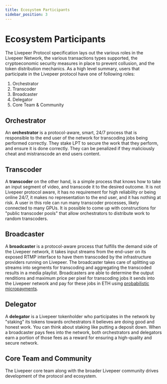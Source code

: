 ```yaml
---
title: Ecosystem Participants
sidebar_position: 3
---
```


# Ecosystem Participants

The Livepeer Protocol specification lays out the various roles in the Livepeer
Network, the various transactions types supported, the cryptoeconomic security
measures in place to prevent collusion, and the token distribution mechanics. As
a high level summary, users that participate in the Livepeer protocol have one
of following roles:

1. Orchestrator
2. Transcoder
3. Broadcaster
4. Delegator
5. Core Team & Community

## Orchestrator

An **orchestrator** is a protocol-aware, smart, 24/7 process that is responsible
to the end user of the network for transcoding jobs being performed correctly.
They stake LPT to secure the work that they perform, and ensure it is done
correctly. They can be penalized if they maliciously cheat and mistranscode an
end users content.

## Transcoder

A **transcoder** on the other hand, is a simple process that knows how to take
an input segment of video, and transcode it to the desired outcome. It is not
Livepeer protocol aware, it has no requirement for high reliability or being
online 24/7, it makes no representation to the end user, and it has nothing at
risk. A user in this role can run many transcoder processes, likely connected to
many GPUs. It is possible to come up with constructions for "public transcoder
pools" that allow orchestrators to distribute work to random transcoders.

## Broadcaster

A **broadcaster** is a protocol-aware process that fulfills the demand side of
the Livepeer network, it takes input streams from the end-user on its exposed
RTMP interface to have them transcoded by the infrastructure providers running
on Livepeer. The broadcaster takes care of splitting up streams into segments
for transcoding and aggregating the transcoded results in a media playlist.
Broadcasters are able to determine the output renditions and maximum price per
pixel for transcoding jobs it sends into the Livepeer network and pay for these
jobs in ETH using
[probabilistic micropayments](https://medium.com/livepeer-blog/streamflow-probabilistic-micropayments-f3a647672462).

## Delegator

A **delegator** is a Livepeer tokenholder who participates in the network by
"staking" its tokens towards orchestrators it believes are doing good and honest
work. You can think about staking like putting a deposit down. When a
broadcaster pays fees into the network, both orchestrators and delegators earn a
portion of those fees as a reward for ensuring a high-quality and secure
network.

## Core Team and Community

The Livepeer core team along with the broader Livepeer community drives
development of the protocol and ecosystem.


